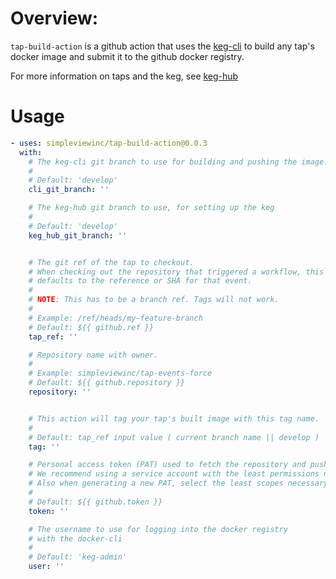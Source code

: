 # Overview: 
`tap-build-action` is a github action that uses the [keg-cli](https://github.com/simpleviewinc/keg-cli) to build any tap's docker image and submit it to the github docker registry. 

For more information on taps and the keg, see [keg-hub](https://github.com/simpleviewinc/keg-hub)

# Usage

```yml
- uses: simpleviewinc/tap-build-action@0.0.3
  with:
    # The keg-cli git branch to use for building and pushing the image.
    #
    # Default: 'develop'
    cli_git_branch: ''

    # The keg-hub git branch to use, for setting up the keg
    #
    # Default: 'develop'
    keg_hub_git_branch: ''


    # The git ref of the tap to checkout.
    # When checking out the repository that triggered a workflow, this 
    # defaults to the reference or SHA for that event. 
    # 
    # NOTE: This has to be a branch ref. Tags will not work.
    #
    # Example: /ref/heads/my-feature-branch
    # Default: ${{ github.ref }}
    tap_ref: ''

    # Repository name with owner. 
    #
    # Example: simpleviewinc/tap-events-force
    # Default: ${{ github.repository }}
    repository: ''


    # This action will tag your tap's built image with this tag name.
    # 
    # Default: tap_ref input value ( current branch name || develop )
    tag: ''

    # Personal access token (PAT) used to fetch the repository and push its image. 
    # We recommend using a service account with the least permissions necessary.
    # Also when generating a new PAT, select the least scopes necessary.
    #
    # Default: ${{ github.token }}
    token: ''

    # The username to use for logging into the docker registry 
    # with the docker-cli
    #
    # Default: 'keg-admin'
    user: ''
```
